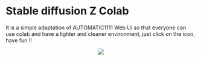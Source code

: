 # Stable diffusion Z Colab
It is a simple adaptation of AUTOMATIC1111 Web Ui so that everyone can use colab and have a lighter and cleaner environment, just click on the icon, have fun !!
 
<a href="https://colab.research.google.com/github/wilzamguerrero/SDZ/blob/main/SDZ.ipynb">
<p align="center">
  <img src="https://github.com/wilzamguerrero/SDZ/blob/main/SDZ_custom/icon/SDZ.png">
</p>

